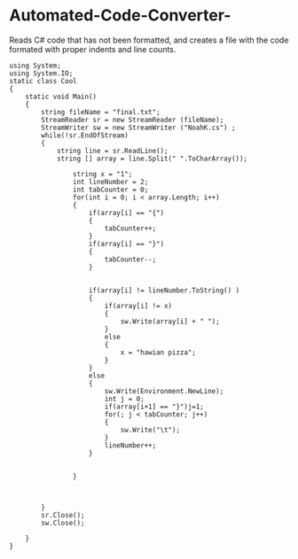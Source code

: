 # Automated-Code-Converter-
Reads C# code that has not been formatted, and creates a file with the code formated with proper indents and line counts.


	using System;
	using System.IO;
	static class Cool
	{
		static void Main()
		{
			string fileName = "final.txt";
			StreamReader sr = new StreamReader (fileName);
			StreamWriter sw = new StreamWriter ("NoahK.cs") ;
			while(!sr.EndOfStream)
			{
				string line = sr.ReadLine(); 
				string [] array = line.Split(" ".ToCharArray());
				
					string x = "1";
					int lineNumber = 2;
					int tabCounter = 0;
					for(int i = 0; i < array.Length; i++)
					{
						if(array[i] == "{")
						{
							tabCounter++;	
						}
						if(array[i] == "}")
						{
							tabCounter--;
						}
					
					
						if(array[i] != lineNumber.ToString() )
						{
							if(array[i] != x)
							{
								sw.Write(array[i] + " ");
							}
							else
							{
								x = "hawian pizza";
							}
						}
						else
						{
							sw.Write(Environment.NewLine);
							int j = 0;
							if(array[i+1] == "}")j=1; 
							for(; j < tabCounter; j++)
							{
								sw.Write("\t");
							}
							lineNumber++;
						}
					
				
					}
					
				
			
			}
			sr.Close();
			sw.Close();
	
		}
	}
			
	
